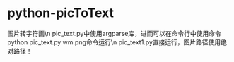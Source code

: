 # python-picToText
图片转字符画\n
pic_text.py中使用argparse库，进而可以在命令行中使用命令python pic_text.py wm.png命令运行\n
pic_text1.py直接运行，图片路径使用绝对路径！
